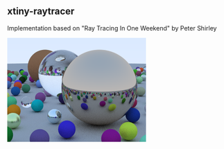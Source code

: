 ## xtiny-raytracer
Implementation based on "Ray Tracing In One Weekend" by Peter Shirley

![Output](/image.png?raw=true "Optional Title")
